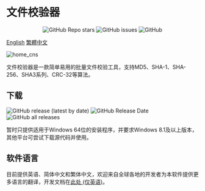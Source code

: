 # 文件校验器

<p align="center">
    <a href="https://github.com/ZHJ00000/ZHJ-Files-Checker/stargazers" style="text-decoration:none" >
        <img alt="GitHub Repo stars" src="https://img.shields.io/github/stars/ZHJ00000/ZHJ-Files-Checker">
    </a>
    <a href="https://github.com/ZHJ00000/ZHJ-Files-Checker/issues" style="text-decoration:none">
        <img alt="GitHub issues" src="https://img.shields.io/github/issues/ZHJ00000/ZHJ-Files-Checker">
    </a>
    <a href="https://github.com/ZHJ00000/ZHJ-Files-Checker/blob/v3.x/LICENSE" style="text-decoration:none" >
        <img alt="GitHub" src="https://img.shields.io/github/license/ZHJ00000/ZHJ-Files-Checker">
    </a>
</p>

[English](README.md)  [繁體中文](README_Chinese_Traditional.md)

![home_cns](https://s3.bmp.ovh/imgs/2024/11/10/ba3fe344c04d091f.png)

文件校验器是一款简单易用的批量文件校验工具，支持MD5、SHA-1、SHA-256、SHA3系列、CRC-32等算法。

## 下载

<p align="left">
    <a href="https://github.com/ZHJ00000/ZHJ-Files-Checker/releases/latest" style="text-decoration:none">
       <img alt="GitHub release (latest by date)" src="https://img.shields.io/github/v/release/ZHJ00000/ZHJ-Files-Checker">
    </a>
    <a href="https://github.com/ZHJ00000/ZHJ-Files-Checker/releases/latest" style="text-decoration:none">
       <img alt="GitHub Release Date" src="https://img.shields.io/github/release-date/ZHJ00000/ZHJ-Files-Checker">
    </a>
    <a href="https://github.com/ZHJ00000/ZHJ-Files-Checker/releases" style="text-decoration:none">
       <img alt="GitHub all releases" src="https://img.shields.io/github/downloads/ZHJ00000/ZHJ-Files-Checker/total">
    </a>
</p>

暂时只提供适用于Windows 64位的安装程序，并要求Windows 8.1及以上版本，其他平台可尝试下载源代码并使用。

## 软件语言

目前提供英语、简体中文和繁体中文，欢迎来自全球各地的开发者为本软件提供更多语言的翻译，开发文档在[此处 (仅英语)](https://github.com/ZHJ00000/FilesChecker/wiki/Language%20(Develop))。

